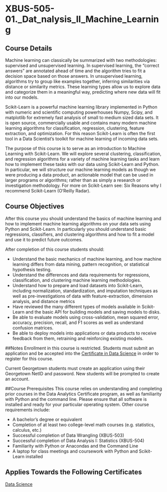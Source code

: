 # XBUS-505-01._Dat_nalysis_II_Machine_Learning

## Course Details
Machine learning can classically be summarized with two methodologies: supervised and unsupervised learning. In supervised learning, the “correct answers” are annotated ahead of time and the algorithm tries to fit a decision space based on those answers. In unsupervised learning, algorithms try to group like examples together, inferring similarities via distance or similarity metrics. These learning types allow us to explore data and categorize them in a meaningful way, predicting where new data will fit into our models.

Scikit-Learn is a powerful machine learning library implemented in Python with numeric and scientific computing powerhouses Numpy, Scipy, and matplotlib for extremely fast analysis of small to medium sized data sets. It is open source, commercially usable and contains many modern machine learning algorithms for classification, regression, clustering, feature extraction, and optimization. For this reason Scikit-Learn is often the first tool in a Data Scientist’s toolkit for machine learning of incoming data sets.

The purpose of this course is to serve as an introduction to Machine Learning with Scikit-Learn. We will explore several clustering, classification, and regression algorithms for a variety of machine learning tasks and learn how to implement these tasks with our data using Scikit-Learn and Python. In particular, we will structure our machine learning models as though we were producing a data product, an actionable model that can be used in larger programs or algorithms; rather than as simply a research or investigation methodology. For more on Scikit-Learn see: Six Reasons why I recommend Scikit-Learn (O’Reilly Radar).

## Course Objectives
After this course you should understand the basics of machine learning and how to implement machine learning algorithms on your data sets using Python and Scikit-Learn. In particularly you should understand basic regressions, classifiers, and clustering algorithms and how to fit a model and use it to predict future outcomes.

After completion of this course students should:

* Understand the basic mechanics of machine learning, and how machine learning differs from data mining, pattern recognition, or statistical hypothesis testing.
* Understand the differences and data requirements for regressions, classification, and clustering machine learning methodologies.
* Understand how to prepare and load datasets into Scikit-Learn, including normalization, standardization, and imputation techniques as well as pre-investigations of data with feature-extraction, dimension analysis, and distance metrics
* Have reviewed the many different types of models available in Scikit-Learn and the basic API for building models and saving models to disks. 
* Be able to evaluate models using cross-validation, mean squared error, accuracy, precision, recall, and F1 scores as well as understand confusion matrices. 
* Be able to deploy models into applications or data products to receive feedback from them, retraining and reinforcing existing models. 

##Notes
Enrollment in this course is restricted. Students must submit an application and be accepted into the [Certificate in Data Science](http://scs.georgetown.edu/programs_nc/CE0124/data-analytics) in order to register for this course.

Current Georgetown students must create an application using their Georgetown NetID and password. New students will be prompted to create an account.

##Course Prerequisites
This course relies on understanding and completing prior courses in the Data Analytics Certificate program, as well as familiarity with Python and the command line. Please ensure that all software is installed and ready for your particular operating system. Other course requirements include:

* A bachelor’s degree or equivalent
* Completion of at least two college-level math courses (e.g. statistics, calculus, etc.)
* Successful completion of Data Wrangling (XBUS-503)
* Successful completion of Data Analysis I: Statistics (XBUS-504)
* Familiarity with Python or Anacondas and the Command Line
* A laptop for class meetings and coursework with Python and Scikit-Learn installed

## Applies Towards the Following Certificates
[Data Science](http://scs.georgetown.edu/programs/11193156&)